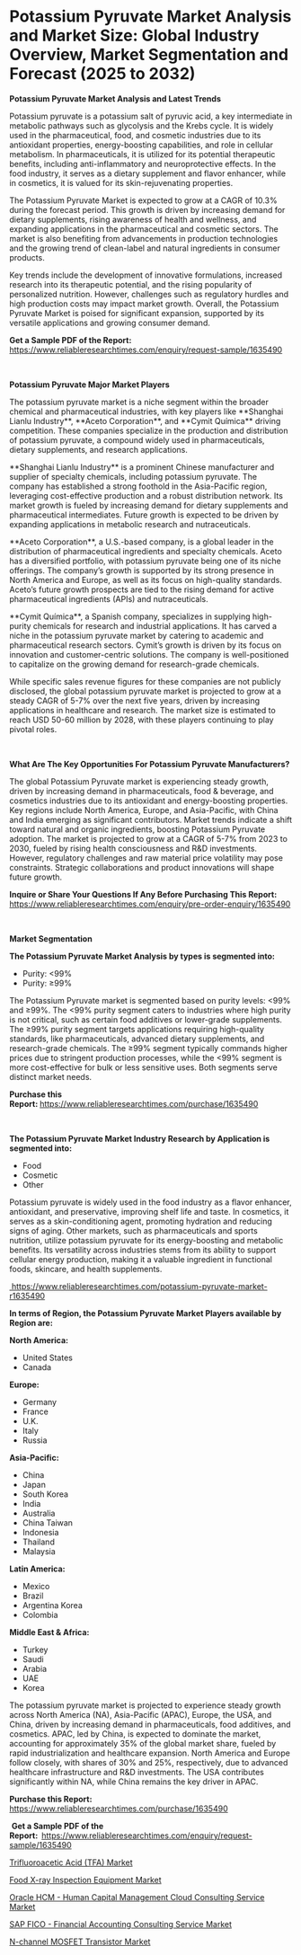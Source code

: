 <p><h1>Potassium Pyruvate Market Analysis and Market Size: Global Industry Overview, Market Segmentation and Forecast (2025 to 2032)</h1></p><p><strong>Potassium Pyruvate Market Analysis and Latest Trends</strong></p>
<p><p>Potassium pyruvate is a potassium salt of pyruvic acid, a key intermediate in metabolic pathways such as glycolysis and the Krebs cycle. It is widely used in the pharmaceutical, food, and cosmetic industries due to its antioxidant properties, energy-boosting capabilities, and role in cellular metabolism. In pharmaceuticals, it is utilized for its potential therapeutic benefits, including anti-inflammatory and neuroprotective effects. In the food industry, it serves as a dietary supplement and flavor enhancer, while in cosmetics, it is valued for its skin-rejuvenating properties.</p><p>The Potassium Pyruvate Market is expected to grow at a CAGR of 10.3% during the forecast period. This growth is driven by increasing demand for dietary supplements, rising awareness of health and wellness, and expanding applications in the pharmaceutical and cosmetic sectors. The market is also benefiting from advancements in production technologies and the growing trend of clean-label and natural ingredients in consumer products.</p><p>Key trends include the development of innovative formulations, increased research into its therapeutic potential, and the rising popularity of personalized nutrition. However, challenges such as regulatory hurdles and high production costs may impact market growth. Overall, the Potassium Pyruvate Market is poised for significant expansion, supported by its versatile applications and growing consumer demand.</p></p>
<p><strong>Get a Sample PDF of the Report:&nbsp;</strong> <a href="https://www.reliableresearchtimes.com/enquiry/request-sample/1635490?utm_campaign=2040&utm_medium=2&utm_source=Github&utm_content=ia&utm_term=25012025&utm_id=potassium-pyruvate">https://www.reliableresearchtimes.com/enquiry/request-sample/1635490</a></p>
<p>&nbsp;</p>
<p><strong>Potassium Pyruvate Major Market Players</strong></p>
<p><p>The potassium pyruvate market is a niche segment within the broader chemical and pharmaceutical industries, with key players like **Shanghai Lianlu Industry**, **Aceto Corporation**, and **Cymit Química** driving competition. These companies specialize in the production and distribution of potassium pyruvate, a compound widely used in pharmaceuticals, dietary supplements, and research applications.</p><p>**Shanghai Lianlu Industry** is a prominent Chinese manufacturer and supplier of specialty chemicals, including potassium pyruvate. The company has established a strong foothold in the Asia-Pacific region, leveraging cost-effective production and a robust distribution network. Its market growth is fueled by increasing demand for dietary supplements and pharmaceutical intermediates. Future growth is expected to be driven by expanding applications in metabolic research and nutraceuticals.</p><p>**Aceto Corporation**, a U.S.-based company, is a global leader in the distribution of pharmaceutical ingredients and specialty chemicals. Aceto has a diversified portfolio, with potassium pyruvate being one of its niche offerings. The company’s growth is supported by its strong presence in North America and Europe, as well as its focus on high-quality standards. Aceto’s future growth prospects are tied to the rising demand for active pharmaceutical ingredients (APIs) and nutraceuticals.</p><p>**Cymit Química**, a Spanish company, specializes in supplying high-purity chemicals for research and industrial applications. It has carved a niche in the potassium pyruvate market by catering to academic and pharmaceutical research sectors. Cymit’s growth is driven by its focus on innovation and customer-centric solutions. The company is well-positioned to capitalize on the growing demand for research-grade chemicals.</p><p>While specific sales revenue figures for these companies are not publicly disclosed, the global potassium pyruvate market is projected to grow at a steady CAGR of 5-7% over the next five years, driven by increasing applications in healthcare and research. The market size is estimated to reach USD 50-60 million by 2028, with these players continuing to play pivotal roles.</p></p>
<p>&nbsp;</p>
<p><strong>What Are The Key Opportunities For Potassium Pyruvate Manufacturers?</strong></p>
<p><p>The global Potassium Pyruvate market is experiencing steady growth, driven by increasing demand in pharmaceuticals, food & beverage, and cosmetics industries due to its antioxidant and energy-boosting properties. Key regions include North America, Europe, and Asia-Pacific, with China and India emerging as significant contributors. Market trends indicate a shift toward natural and organic ingredients, boosting Potassium Pyruvate adoption. The market is projected to grow at a CAGR of 5-7% from 2023 to 2030, fueled by rising health consciousness and R&D investments. However, regulatory challenges and raw material price volatility may pose constraints. Strategic collaborations and product innovations will shape future growth.</p></p>
<p><strong>Inquire or Share Your Questions If Any Before Purchasing This Report:</strong> <a href="https://www.reliableresearchtimes.com/enquiry/pre-order-enquiry/1635490?utm_campaign=2040&utm_medium=2&utm_source=Github&utm_content=ia&utm_term=25012025&utm_id=potassium-pyruvate">https://www.reliableresearchtimes.com/enquiry/pre-order-enquiry/1635490</a></p>
<p>&nbsp;</p>
<p><strong>Market Segmentation</strong></p>
<p><strong>The Potassium Pyruvate Market Analysis by types is segmented into:</strong></p>
<p><ul><li>Purity: <99%</li><li>Purity: ≥99%</li></ul></p>
<p><p>The Potassium Pyruvate market is segmented based on purity levels: <99% and ≥99%. The <99% purity segment caters to industries where high purity is not critical, such as certain food additives or lower-grade supplements. The ≥99% purity segment targets applications requiring high-quality standards, like pharmaceuticals, advanced dietary supplements, and research-grade chemicals. The ≥99% segment typically commands higher prices due to stringent production processes, while the <99% segment is more cost-effective for bulk or less sensitive uses. Both segments serve distinct market needs.</p></p>
<p><strong>Purchase this Report:&nbsp;</strong><a href="https://www.reliableresearchtimes.com/purchase/1635490?utm_campaign=2040&utm_medium=2&utm_source=Github&utm_content=ia&utm_term=25012025&utm_id=potassium-pyruvate">https://www.reliableresearchtimes.com/purchase/1635490</a></p>
<p>&nbsp;</p>
<p><strong>The Potassium Pyruvate Market Industry Research by Application is segmented into:</strong></p>
<p><ul><li>Food</li><li>Cosmetic</li><li>Other</li></ul></p>
<p><p>Potassium pyruvate is widely used in the food industry as a flavor enhancer, antioxidant, and preservative, improving shelf life and taste. In cosmetics, it serves as a skin-conditioning agent, promoting hydration and reducing signs of aging. Other markets, such as pharmaceuticals and sports nutrition, utilize potassium pyruvate for its energy-boosting and metabolic benefits. Its versatility across industries stems from its ability to support cellular energy production, making it a valuable ingredient in functional foods, skincare, and health supplements.</p></p>
<p><a href="https://www.reliableresearchtimes.com/potassium-pyruvate-market-r1635490?utm_campaign=2040&utm_medium=2&utm_source=Github&utm_content=ia&utm_term=25012025&utm_id=potassium-pyruvate">&nbsp;https://www.reliableresearchtimes.com/potassium-pyruvate-market-r1635490</a></p>
<p><strong>In terms of Region, the Potassium Pyruvate Market Players available by Region are:</strong></p>
<p>
    <p> <strong> North America: </strong>
        <ul>
            <li>United States</li>
            <li>Canada</li>
        </ul>
        </p> 
    <p> <strong> Europe: </strong>
        <ul>
            <li>Germany</li>
            <li>France</li>
            <li>U.K.</li>
            <li>Italy</li>
            <li>Russia</li>
        </ul>
        </p> 
    <p> <strong> Asia-Pacific: </strong>
        <ul>
            <li>China</li>
            <li>Japan</li>
            <li>South Korea</li>
            <li>India</li>
            <li>Australia</li>
            <li>China Taiwan</li>
            <li>Indonesia</li>
            <li>Thailand</li>
            <li>Malaysia</li>
        </ul>
        </p> 
    <p> <strong> Latin America: </strong>
        <ul>
            <li>Mexico</li>
            <li>Brazil</li>
            <li>Argentina Korea</li>
            <li>Colombia</li>
        </ul>
        </p> 
    <p> <strong> Middle East & Africa: </strong>
        <ul>
            <li>Turkey</li>
            <li>Saudi</li>
            <li>Arabia</li>
            <li>UAE</li>
            <li>Korea</li>
        </ul>
    </p>
    </p>
<p><p>The potassium pyruvate market is projected to experience steady growth across North America (NA), Asia-Pacific (APAC), Europe, the USA, and China, driven by increasing demand in pharmaceuticals, food additives, and cosmetics. APAC, led by China, is expected to dominate the market, accounting for approximately 35% of the global market share, fueled by rapid industrialization and healthcare expansion. North America and Europe follow closely, with shares of 30% and 25%, respectively, due to advanced healthcare infrastructure and R&D investments. The USA contributes significantly within NA, while China remains the key driver in APAC.</p></p>
<p><strong>Purchase this Report: </strong><a href="https://www.reliableresearchtimes.com/purchase/1635490?utm_campaign=2040&utm_medium=2&utm_source=Github&utm_content=ia&utm_term=25012025&utm_id=potassium-pyruvate">https://www.reliableresearchtimes.com/purchase/1635490</a></p>
<p>&nbsp;<strong>Get a Sample PDF of the Report:&nbsp;&nbsp;</strong><a href="https://www.reliableresearchtimes.com/enquiry/request-sample/1635490?utm_campaign=2040&utm_medium=2&utm_source=Github&utm_content=ia&utm_term=25012025&utm_id=potassium-pyruvate">https://www.reliableresearchtimes.com/enquiry/request-sample/1635490</a></p>
<p><strong></strong></p>
<p><p><a href="https://www.linkedin.com/pulse/comprehensive-analysis-trifluoroacetic-acid-tfa-market-pfjvc?utm_campaign=2040&utm_medium=2&utm_source=Github&utm_content=ia&utm_term=25012025&utm_id=potassium-pyruvate">Trifluoroacetic Acid (TFA) Market</a></p><p><a href="https://www.linkedin.com/pulse/future-food-x-ray-inspection-equipment-market-size-trends-growth-pie1c?utm_campaign=2040&utm_medium=2&utm_source=Github&utm_content=ia&utm_term=25012025&utm_id=potassium-pyruvate">Food X-ray Inspection Equipment Market</a></p><p><a href="https://www.linkedin.com/pulse/evolution-oracle-hcm-human-capital-management-cloud-consulting-mbh0e?utm_campaign=2040&utm_medium=2&utm_source=Github&utm_content=ia&utm_term=25012025&utm_id=potassium-pyruvate">Oracle HCM - Human Capital Management Cloud Consulting Service Market</a></p><p><a href="https://www.linkedin.com/pulse/sap-fico-financial-accounting-consulting-service-market-keq1c?utm_campaign=2040&utm_medium=2&utm_source=Github&utm_content=ia&utm_term=25012025&utm_id=potassium-pyruvate">SAP FICO - Financial Accounting Consulting Service Market</a></p><p><a href="https://www.linkedin.com/pulse/forecast-of75-cagr-study-n-channel-mosfet-transistor-33xif?utm_campaign=2040&utm_medium=2&utm_source=Github&utm_content=ia&utm_term=25012025&utm_id=potassium-pyruvate">N-channel MOSFET Transistor Market</a></p></p>